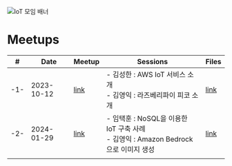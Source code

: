 ![IoT 모임 배너](https://github.com/awskrug/iot-group/assets/1104081/9eeba166-cfc8-49ee-bf5f-79695f8a5673)


# Meetups

| # | Date       | Meetup | Sessions    | Files |
|---|------------|--------|-------------|-------|
|-1-|2023-10-12|[link](https://www.meetup.com/ko-KR/awskrug/events/296351876)|- 김성한 : AWS IoT 서비스 소개<br/>- 김영익 : 라즈베리파이 피코 소개 |[link](https://github.com/awskrug/iot-group/tree/main/files/2023-10)|
|-2-|2024-01-29|[link](https://www.meetup.com/ko-KR/awskrug/events/296351876)|- 임택훈 : NoSQL을 이용한 IoT 구축 사례<br/>- 김영익 : Amazon Bedrock으로 이미지 생성 |[link](https://github.com/awskrug/iot-group/tree/main/files/2024-01)|
|   |            |        |             |       |




